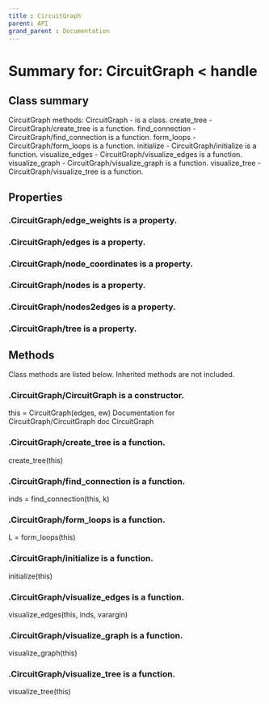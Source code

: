 ```yaml
---
title : CircuitGraph
parent: API
grand_parent : Documentation
---
```

# Summary for: **CircuitGraph**  < handle

## Class summary

CircuitGraph methods:
CircuitGraph - is a class.
create_tree - CircuitGraph/create_tree is a function.
find_connection - CircuitGraph/find_connection is a function.
form_loops - CircuitGraph/form_loops is a function.
initialize - CircuitGraph/initialize is a function.
visualize_edges - CircuitGraph/visualize_edges is a function.
visualize_graph - CircuitGraph/visualize_graph is a function.
visualize_tree - CircuitGraph/visualize_tree is a function.

## Properties

### .CircuitGraph/**edge_weights** is a property.

### .CircuitGraph/**edges** is a property.

### .CircuitGraph/**node_coordinates** is a property.

### .CircuitGraph/**nodes** is a property.

### .CircuitGraph/**nodes2edges** is a property.

### .CircuitGraph/**tree** is a property.


## Methods

Class methods are listed below. Inherited methods are not included.

### .**CircuitGraph**/CircuitGraph is a constructor.
this = CircuitGraph(edges, ew)
Documentation for CircuitGraph/CircuitGraph
doc CircuitGraph

### .CircuitGraph/**create_tree** is a function.
create_tree(this)

### .CircuitGraph/**find_connection** is a function.
inds = find_connection(this, k)

### .CircuitGraph/**form_loops** is a function.
L = form_loops(this)

### .CircuitGraph/**initialize** is a function.
initialize(this)

### .CircuitGraph/**visualize_edges** is a function.
visualize_edges(this, inds, varargin)

### .CircuitGraph/**visualize_graph** is a function.
visualize_graph(this)

### .CircuitGraph/**visualize_tree** is a function.
visualize_tree(this)


